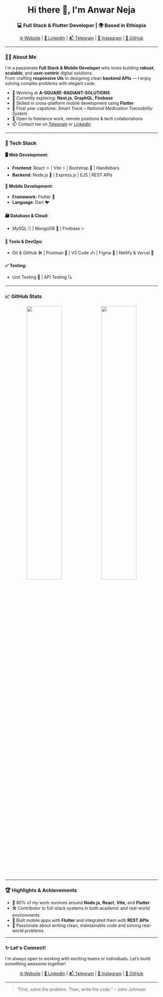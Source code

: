 <h1 align="center">Hi there 🤚, I'm Anwar Neja</h1>
<h3 align="center">💻 Full Stack & Flutter Developer | 🌍 Based in Ethiopia</h3>

<p align="center">
  <a href="https://www.anwarneja.com/" target="_blank">🌐 Website</a> |
  <a href="https://linkedin.com/in/anwar-neja-6a74082bb" target="_blank">💼 LinkedIn</a> |
  <a href="https://t.me/know82" target="_blank">📬 Telegram</a> |
  <a href="https://instagram.com/neja.anwar" target="_blank">📸 Instagram</a> |
  <a href="https://github.com/anwarneja" target="_blank">🐙 GitHub</a>
</p>

---

### 👨‍💻 About Me

I'm a passionate **Full Stack & Mobile Developer** who loves building **robust**, **scalable**, and **user-centric** digital solutions.  
From crafting **responsive UIs** to designing clean **backend APIs** — I enjoy solving complex problems with elegant code.

- 🔭 Working at **A-SQUARE-RADIANT-SOLUTIONS**
- 🌱 Currently exploring: **Nest.js**, **GraphQL**, **Firebase**
- 📱 Skilled in cross-platform mobile development using **Flutter**
- 🧠 Final year capstone: *Smart Track – National Medication Traceability System*
- 🤝 Open to freelance work, remote positions & tech collaborations
- 📫 Contact me on [Telegram](https://t.me/know82) or [LinkedIn](https://linkedin.com/in/anwar-neja-6a74082bb)

---

### 🚀 Tech Stack

#### 🖥️ Web Development:
- **Frontend**: React ⚛️ | Vite ⚡ | Bootstrap 🎨 | Handlebars
- **Backend**: Node.js 🚀 | Express.js | EJS | REST APIs

#### 📱 Mobile Development:
- **Framework**: Flutter 💙
- **Language**: Dart 🐦

#### 🗃️ Database & Cloud:
- MySQL 🗄️ | MongoDB 🍃 | Firebase 🔥

#### 🧰 Tools & DevOps:
- Git & GitHub 🛠️ | Postman 📡 | VS Code ✍️ | Figma 🎨 | Netlify & Vercel 🚀

#### ✅ Testing:
- Unit Testing 🧪 | API Testing 🔍

---

### 📈 GitHub Stats

<p align="center">
  <img src="https://github-readme-stats.vercel.app/api?username=anwarneja&show_icons=true&theme=radical&count_private=true&hide_border=false" width="48%" />
  <img src="https://github-readme-streak-stats.herokuapp.com/?user=anwarneja&theme=radical&hide_border=false" width="48%" />
</p>

---

### 🏆 Highlights & Achievements

- 🌟 80% of my work revolves around **Node.js**, **React**, **Vite**, and **Flutter**
- 🛠️ Contributor to full-stack systems in both academic and real-world environments
- 📲 Built mobile apps with **Flutter** and integrated them with **REST APIs**
- 💼 Passionate about writing clean, maintainable code and solving real-world problems

---

### ✨ Let's Connect!

I'm always open to working with exciting teams or individuals. Let’s build something awesome together!

<p align="center">
  <a href="https://www.anwarneja.com/" target="_blank">🌐 Website</a> |
  <a href="https://linkedin.com/in/anwar-neja-6a74082bb" target="_blank">💼 LinkedIn</a> |
  <a href="https://t.me/know82" target="_blank">📬 Telegram</a> |
  <a href="https://instagram.com/neja.anwar" target="_blank">📸 Instagram</a> |
  <a href="https://github.com/anwarneja" target="_blank">🐙 GitHub</a>
</p>

---

> “First, solve the problem. Then, write the code.” – John Johnson
